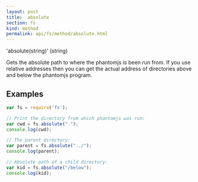 ```yaml
---
layout: post
title:  absolute
section: fs
kind: method
permalink: api/fs/method/absolute.html
---
```

'absolute(string)' (string)

Gets the absolute path to where the phantomjs is been run from.
If you use relative addresses then you can get the actual address of directories above and below the phantomjs program.

## Examples

```javascript
var fs = require('fs');

// Print the directory from which phantomjs was run:
var cwd = fs.absolute(".");
console.log(cwd);

// The parent directory:
var parent = fs.absolute("../");
console.log(parent);

// Absolute path of a child directory:
var kid = fs.absolute("/below");
console.log(kid);
```








